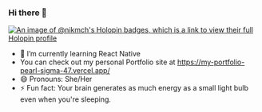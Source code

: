 ### Hi there 👋

[![An image of @nikmch's Holopin badges, which is a link to view their full Holopin profile](https://holopin.me/nikmch)](https://holopin.io/@nikmch)

- 🌱 I’m currently learning React Native
- You can check out my personal Portfolio site at https://my-portfolio-pearl-sigma-47.vercel.app/
- 😄 Pronouns: She/Her
- ⚡ Fun fact: Your brain generates as much energy as a small light bulb even when you're sleeping.
<!--
**Nikmch/Nikmch** is a ✨ _special_ ✨ repository because its `README.md` (this file) appears on your GitHub profile.

Here are some ideas to get you started:

- 🔭 I’m currently working on ...

- 👯 I’m looking to collaborate on ...
- 🤔 I’m looking for help with ...
- 💬 Ask me about ...
- 📫 How to reach me: ...

-->
